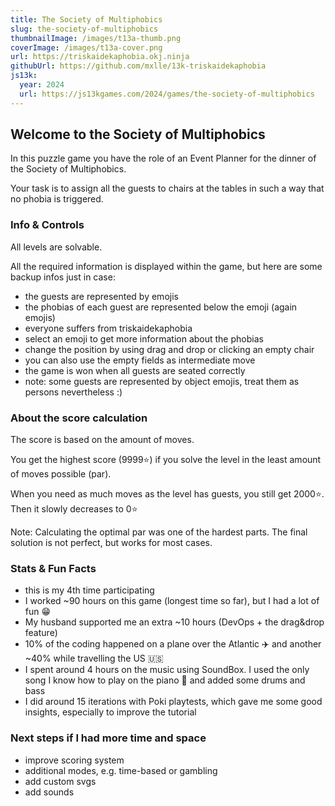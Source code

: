 ```yaml
---
title: The Society of Multiphobics
slug: the-society-of-multiphobics
thumbnailImage: /images/t13a-thumb.png
coverImage: /images/t13a-cover.png
url: https://triskaidekaphobia.okj.ninja
githubUrl: https://github.com/mxlle/13k-triskaidekaphobia
js13k:
  year: 2024
  url: https://js13kgames.com/2024/games/the-society-of-multiphobics
---
```


## Welcome to the Society of Multiphobics

In this puzzle game you have the role of an Event Planner for the dinner of the Society of Multiphobics.

Your task is to assign all the guests to chairs at the tables in such a way that no phobia is triggered.

### Info & Controls

All levels are solvable.

All the required information is displayed within the game, but here are some backup infos just in case:

- the guests are represented by emojis
- the phobias of each guest are represented below the emoji (again emojis)
- everyone suffers from triskaidekaphobia
- select an emoji to get more information about the phobias
- change the position by using drag and drop or clicking an empty chair
- you can also use the empty fields as intermediate move
- the game is won when all guests are seated correctly
- note: some guests are represented by object emojis, treat them as persons nevertheless :)

### About the score calculation

The score is based on the amount of moves.

You get the highest score (9999⭐️) if you solve the level in the least amount of moves possible (par).

When you need as much moves as the level has guests, you still get 2000⭐️. Then it slowly decreases to 0⭐️

Note: Calculating the optimal par was one of the hardest parts. The final solution is not perfect, but works for most cases.

### Stats & Fun Facts

- this is my 4th time participating
- I worked ~90 hours on this game (longest time so far), but I had a lot of fun 😁
- My husband supported me an extra ~10 hours (DevOps + the drag&drop feature)
- 10% of the coding happened on a plane over the Atlantic ✈️ and another ~40% while travelling the US 🇺🇸
- I spent around 4 hours on the music using SoundBox. I used the only song I know how to play on the piano 🎹 and added some drums and bass
- I did around 15 iterations with Poki playtests, which gave me some good insights, especially to improve the tutorial

### Next steps if I had more time and space

- improve scoring system
- additional modes, e.g. time-based or gambling
- add custom svgs
- add sounds
